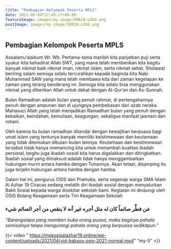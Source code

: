 ```yaml
---
title: "Pembagian Kelompok Peserta MPLS"
date: 2021-05-04T12:49:27+06:00
featureImage: images/my-image/SMAIA-LOGO.png
postImage: images/my-image/SMAIA-LOGO.png
---
```


## Pembagian Kelompok Peserta MPLS

Assalamu’alaikum Wr. Wb. Pertama-tama marilah kita panjatkan puji serta syukur kita kehadirat Allah SWT, yang mana telah memberikan kita begitu banyak nikmat baik nikmat iman, nikmat islam, serta nikmat sehat. Sholawat beriring salam semoga selalu tercurahkan kepada baginda kita Nabi Muhammad SAW yang mana telah membawa kita dari zaman kegelapan ke zaman yang terang benderang ini. Semoga kita selalu bisa menggunakan nikmat yang diberikan Allah untuk dekat dengan Al-Qur’an dan As-Sunnah.

Bulan Ramadhan adalah bulan yang penuh rahmat, di pertengahannya penuh dengan ampunan dan di ujungnya pembebasan dari azab neraka. Mahasuci Allah yang telah menjadikan Ramadhan bulan yang penuh dengan kebaikan, keindahan, kemuliaan, keagungan, sekaligus manfaat jasmani dan rohani.

Oleh karena itu bulan ramadhan ditandai dengan kewajiban berpuasa bagi umat islam yang tentunya banyak memiliki keistimewaan dan keutamaan yang tidak ditemukan dibulan-bulan lainnya. Keutamaan dan keistimewaan tersebut tidak hanya memancing kita untuk menambah kualitas ibadah personal, begitu juga ibadah sosial kita harus digalakkan dan ditingkatkan. Ibadah sosial yang dimaksud adalah tidak hanya menggambarkan hubungan murni antara hamba dengan Tuhannya. Akan tetapi, disamping itu juga terjalin hubungan antara hamba dengan hamba.

Dalam hal ini, pengurus OSIS dan Pramuka, serta segenap warga SMA Islam Al Azhar 19 Ciracas sedang melatih diri ibadah sosial dengan menyalurkan Bakti Sosial kepada warga disekitar sekolah kami. Kegiatan ini dinaungi oleh OSIS Bidang Keagamaan serta Tim Keagamaan Sekolah

### مَن فطَّر صائماً كان له مثل أجره غير أنه لا ينقص من أجر الصائم شيء

_“Barangsiapa yang memberi buka orang puasa, maka baginya pahala semisalnya tanpa mengurangi pahala orang yang berpuasa sedikitpun.”_

{{< video " https://mpkosisalazhar19.online/wp-content/uploads/2021/04/vid-baksos-osis-2021-normal.mp4" "my-5" >}}